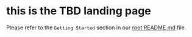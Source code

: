# this is the TBD landing page

Please refer to the `Getting Started` section in our [root README.md](../../README.md) file.
